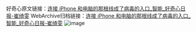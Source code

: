 好奇心原文链接：[连接 iPhone 和电脑的那根线成了病毒的入口_智能_好奇心日报-崔绮雯](https://www.qdaily.com/articles/3381.html)
WebArchive归档链接：[连接 iPhone 和电脑的那根线成了病毒的入口_智能_好奇心日报-崔绮雯](http://web.archive.org/web/20190623152113/https://www.qdaily.com/articles/3381.html)
![image](http://ww3.sinaimg.cn/large/007d5XDpgy1g3vcnwlnu7j30u02vhe4g)